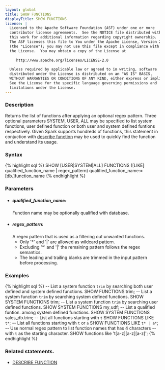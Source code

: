 ```yaml
---
layout: global
title: SHOW FUNCTIONS
displayTitle: SHOW FUNCTIONS
license: |
  Licensed to the Apache Software Foundation (ASF) under one or more
  contributor license agreements.  See the NOTICE file distributed with
  this work for additional information regarding copyright ownership.
  The ASF licenses this file to You under the Apache License, Version 2.0
  (the "License"); you may not use this file except in compliance with
  the License.  You may obtain a copy of the License at
 
     http://www.apache.org/licenses/LICENSE-2.0
 
  Unless required by applicable law or agreed to in writing, software
  distributed under the License is distributed on an "AS IS" BASIS,
  WITHOUT WARRANTIES OR CONDITIONS OF ANY KIND, either express or implied.
  See the License for the specific language governing permissions and
  limitations under the License.
---
```


### Description
Returns the list of functions after applying an optional regex pattern.
Three optional parameters SYSTEM, USER, ALL may be specified to list
system functions, user defined function or both user and system defined
funtions respectively. Given Spark supports hundreds of functions, this
statement in conjuction with [describe function](sql-ref-syntax-aux-describe-function.html)
may be used to quickly find the function and understand its usage.

### Syntax
{% highlight sql %}
SHOW [USER|SYSTEM|ALL] FUNCTIONS ([LIKE] qualified_function_name | regex_pattern)
qualified_function_name:= [db.]function_name
{% endhighlight %}

### Parameters
- ##### ***qualified_function_name***:
  Function name may be optionally qualified with database.
- ##### ***regex_pattern***:
  A regex pattern that is used as a filtering out unwanted functions.
  - Only '*' and '|' are allowed as wildcard pattern.
  - Excluding '*' and '|' the remaining pattern follows the regex semantics.
  - The leading and trailing blanks are trimmed in the input pattern before processing.  

### Examples
{% highlight sql %}
-- List a system function `trim` by searching both user defined and system defined functions.
SHOW FUNCTIONS trim;
-- List a system function `trim` by searching system defined functions.
SHOW SYSTEM FUNCTIONS trim;
-- List a system function `trim` by searching user defined functions.
SHOW SYSTEM FUNCTIONS my_udf;
-- List a qualified funtion. among system defined functions.
SHOW SYSTEM FUNCTIONS sales_db.trim;
-- List all functions starting with `t`
SHOW FUNCTIONS LIKE `t*`;
-- List all functions starting with `t` or `a`
SHOW FUNCTIONS LIKE `t* | a*`;
-- Use normal regex pattern to list function names that has 4 characters
-- with `t` as the starting character.
SHOW functions like 't[a-z][a-z][a-z]';
{% endhighlight %}

### Related statements.
- [DESCRIBE FUNCTION](sql-ref-syntax-aux-describe-function.html)
